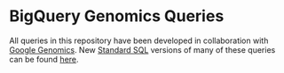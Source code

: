 # BigQuery Genomics Queries

All queries in this repository have been developed in collaboration with [Google Genomics](https://github.com/googlegenomics).
New [Standard SQL](https://cloud.google.com/bigquery/docs/reference/standard-sql/)
versions of many of these queries can be found
[here](https://github.com/googlegenomics/codelabs/tree/master/R/PlatinumGenomes-QC/sql).
